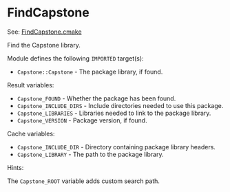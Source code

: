 # FindCapstone

See: [FindCapstone.cmake](https://github.com/petk/php-build-system/tree/master/cmake/cmake/modules/FindCapstone.cmake)

Find the Capstone library.

Module defines the following `IMPORTED` target(s):

* `Capstone::Capstone` - The package library, if found.

Result variables:

* `Capstone_FOUND` - Whether the package has been found.
* `Capstone_INCLUDE_DIRS` - Include directories needed to use this package.
* `Capstone_LIBRARIES` - Libraries needed to link to the package library.
* `Capstone_VERSION` - Package version, if found.

Cache variables:

* `Capstone_INCLUDE_DIR` - Directory containing package library headers.
* `Capstone_LIBRARY` - The path to the package library.

Hints:

The `Capstone_ROOT` variable adds custom search path.
